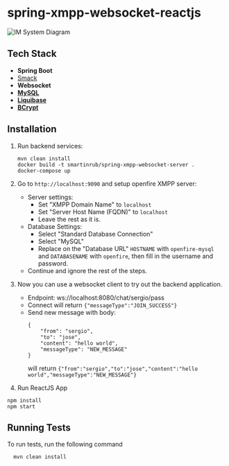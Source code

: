 # spring-xmpp-websocket-reactjs

![IM System Diagram](im-system-diagram.jpg)

## Tech Stack

- **Spring Boot**
- [Smack](https://www.igniterealtime.org/projects/smack/)
- **Websocket**
- **[MySQL](https://sergiomartinrubio.com/articles/mysql-guide/)**
- **[Liquibase](https://sergiomartinrubio.com/articles/getting-started-with-liquibase-and-spring-boot/)**
- **[BCrypt](https://sergiomartinrubio.com/articles/storing-passwords-securely-with-bcrypt-and-java/)**

## Installation 

1. Run backend services:
    ```shell
    mvn clean install
    docker build -t smartinrub/spring-xmpp-websocket-server . 
    docker-compose up
    ```
2. Go to `http://localhost:9090` and setup openfire XMPP server:
    - Server settings:
        - Set "XMPP Domain Name" to `localhost`
        - Set "Server Host Name (FQDN)" to `localhost`
        - Leave the rest as it is.
    - Database Settings:
        - Select "Standard Database Connection"
        - Select "MySQL"
        - Replace on the "Database URL" `HOSTNAME` with `openfire-mysql` and `DATABASENAME` with `openfire`, then fill in the username and password.
    - Continue and ignore the rest of the steps.
3. Now you can use a websocket client to try out the backend application.
    - Endpoint: ws://localhost:8080/chat/sergio/pass
    - Connect will return `{"messageType":"JOIN_SUCCESS"}`
    - Send new message with body: 
        ```
        {
            "from": "sergio",
            "to": "jose",
            "content": "hello world",
            "messageType": "NEW_MESSAGE"
        }
        ```
        will return `{"from":"sergio","to":"jose","content":"hello world","messageType":"NEW_MESSAGE"}`

4. Run ReactJS App

```shell
npm install
npm start
```

## Running Tests

To run tests, run the following command

```bash
  mvn clean install
```
